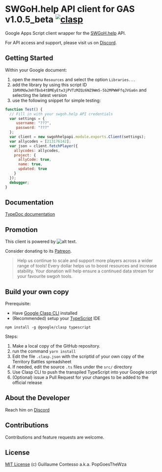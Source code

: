 # SWGoH.help API client for GAS v1.0.5_beta [![clasp](https://img.shields.io/badge/built%20with-clasp-4285f4.svg)](https://github.com/google/clasp)

Google Apps Script client wrapper for the [SWGoH.help](https://api.swgoh.help/swgoh) API.

For API access and support, please visit us on [Discord](https://discord.gg/kau4XTB).

## Getting Started

Within your Google document:

1. open  the menu `Resources` and select the option `Libraries...`
1. add the library by using this script ID `1bMXMdwJmhTBxb4tBMEyEtw3jPVTzMZQz6NZ9Wm5-5b2MPWWFfqJVGa6n` and selecting the latest version
1. use the following snippet for simple testing:

```javascript
function Test() {
  // Fill in with your swgoh.help API credentials
  var settings = {
     username: "???",
     password: "???"
  };
  var client = new swgohhelpapi.module.exports.Client(settings);
  var allycodes = [213176142];
  var json = client.fetchPlayer({
    allycodes: allycodes,
    project: {
      allyCode: true,
      name: true,
      updated: true
    }
  });
  debugger;
}
```

## Documentation

[TypeDoc documentation](https://popgoesthewza.github.io/swgoh-help-api/)

## Promotion

This client is powered by ![alt text](https://www.swgoh.help/img/logo.png "swgoh.help").

Consider donating to its [Patreon](https://www.patreon.com/user?u=470177).

> Help us continue to scale and support more players across a wider range of tools! Every dollar helps us to boost resources and increase stability. Your donation will help ensure a continued data stream for your favourite swgoh tools.

## Build your own copy

Prerequisite:

- Have [Google Clasp CLI](https://developers.google.com/apps-script/guides/clasp) installed
- (Recommended) setup your [TypeScript](https://developers.google.com/apps-script/guides/typescript) IDE

```shell
npm install -g @google/clasp typescript
```

Steps:

1. Make a local copy of the GitHub repository.
1. run the command `yarn install`
1. Edit the file `.clasp.json` with the scriptId of your own copy of the Territory Battles spreadsheet
1. If needed, edit the source `.ts` files under the `src/` directory
1. Use Clasp CLI to push the transpiled TypeScript into your Google script
1. (Optional) issue a Pull Request for your changes to be added to the official release

## About the Developer

Reach him on [Discord](https://discord.gg/ywzJEaQ)

## Contributions

Contributions and feature requests are welcome.

## License

[MIT License](https://github.com/labnol/apps-script-starter/blob/master/LICENSE) (c) Guillaume Contesso a.k.a. PopGoesTheWza